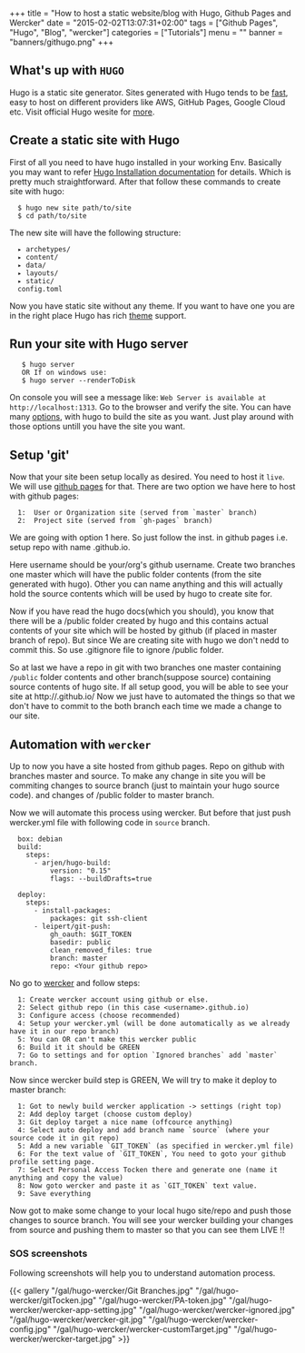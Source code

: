 +++
title = "How to host a static website/blog with Hugo, Github Pages and Wercker"
date = "2015-02-02T13:07:31+02:00"
tags = ["Github Pages", "Hugo", "Blog", "wercker"]
categories = ["Tutorials"]
menu = ""
banner = "banners/githugo.png"
+++

## What's up with `HUGO`
Hugo is a static site generator. Sites generated with Hugo tends to be [fast](https://youtu.be/CdiDYZ51a2o), easy to host on different providers like AWS, GitHub Pages, Google Cloud etc. Visit official Hugo wesite for [more](https://gohugo.io/overview/introduction/).

## Create a static site with Hugo
First of all you need to have hugo installed in your working Env. Basically you may want to refer [Hugo Installation documentation](https://gohugo.io/overview/installing/) for details. Which is pretty much straightforward.
After that follow these commands to create site with hugo:

      $ hugo new site path/to/site
      $ cd path/to/site
The new site will have the following structure:

      ▸ archetypes/
      ▸ content/
      ▸ data/
      ▸ layouts/
      ▸ static/
      config.toml

Now you have static site without any theme. If you want to have one you are in the right place Hugo has rich [theme](https://gohugo.io/themes/overview/) support.

## Run your site with Hugo server
       $ hugo server
       OR If on windows use:
       $ hugo server --renderToDisk

On console you will see a message like: `Web Server is available at http://localhost:1313`.
Go to the browser and verify the site.
You can have many [options](http://gohugo.io/overview/quickstart/#step-7-have-fun), with hugo to build the site as you want. Just play around with those options untill you have the site you want.

## Setup 'git'
Now that your site been setup locally as desired. You need to host it `live`. We will use [github pages](https://pages.github.com/) for that.
There are two option we have here to host with github pages:

      1:  User or Organization site (served from `master` branch)
      2:  Project site (served from `gh-pages` branch)

We are going with option 1 here. 
So just follow the inst. in github pages i.e. setup repo with name <username>.github.io.

Here username should be your/org's github username.
Create two branches one master which will have the public folder contents (from the site generated with hugo).
Other you can name anything and this will actually hold the source contents which will be used by hugo to create site for.

Now if you have read the hugo docs(which you should), you know that there will be a /public folder created by hugo and this contains actual contents of your site which will be hosted by github (if placed in master branch of repo). But since We are 
creating site with hugo we don't  nedd to commit this. So use .gitignore file to ignore /public folder.

So at last we have a repo in git with two branches one master containing `/public` folder contents and other branch(suppose source) containing source contents of hugo site. 
If all setup good, you will be able to see your site at http://<username>.github.io/
Now we just have to automated the things so that we don't have to commit to the both branch each time we made a change to our site.

## Automation with `wercker`
Up to now you have a site hosted from github pages. 
Repo on github with branches master and source.
To make any change in site you will be commiting changes to source branch (just to maintain your hugo source code).
and changes of /public folder to master branch.

Now we will automate this process using wercker. 
But before that just push wercker.yml file with following code in `source` branch.
      
      box: debian
      build:
        steps:
          - arjen/hugo-build:
              version: "0.15"
              flags: --buildDrafts=true

      deploy:
        steps:
          - install-packages:
              packages: git ssh-client
          - leipert/git-push:
              gh_oauth: $GIT_TOKEN
              basedir: public
              clean_removed_files: true
              branch: master
              repo: <Your github repo>

No go to [wercker](http://wercker.com) and follow steps:

      1: Create wercker account using github or else.
      2: Select github repo (in this case <username>.github.io) 
      3: Configure access (choose recommended)
      4: Setup your wercker.yml (will be done automatically as we already have it in our repo branch)
      5: You can OR can't make this wercker public
      6: Build it it should be GREEN
      7: Go to settings and for option `Ignored branches` add `master` branch.

Now since wercker build step is GREEN, We will try to make it deploy to master branch:

      1: Got to newly build wercker application -> settings (right top)
      2: Add deploy target (choose custom deploy)
      3: Git deploy target a nice name (offcource anything)
      4: Select auto deploy and add branch name `source` (where your source code it in git repo)
      5: Add a new variable `GIT_TOKEN` (as specified in wercker.yml file)
      6: For the text value of `GIT_TOKEN`, You need to goto your github profile setting page.
      7: Select Personal Access Tocken there and generate one (name it anything and copy the value)
      8: Now goto wercker and paste it as `GIT_TOKEN` text value.
      9: Save everything

Now got to make some change to your local hugo site/repo and push those changes to source branch.
You will see your wercker building your changes from source and pushing them to master so that you can see them LIVE !!

### SOS screenshots

Following screenshots will help you to understand automation process.
<p></p>
{{< gallery "/gal/hugo-wercker/Git Branches.jpg" "/gal/hugo-wercker/gitTocken.jpg" "/gal/hugo-wercker/PA-token.jpg" "/gal/hugo-wercker/wercker-app-setting.jpg" "/gal/hugo-wercker/wercker-ignored.jpg" "/gal/hugo-wercker/wercker-git.jpg" "/gal/hugo-wercker/wercker-config.jpg" "/gal/hugo-wercker/wercker-customTarget.jpg" "/gal/hugo-wercker/wercker-target.jpg" >}}